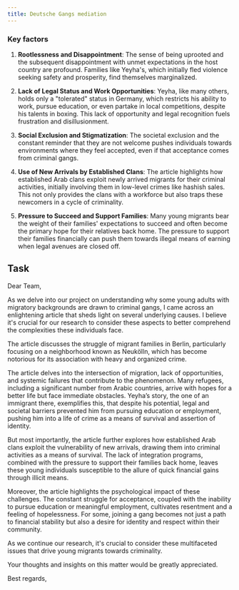 ```yaml
---
title: Deutsche Gangs mediation
---
```

### Key factors

1. **Rootlessness and Disappointment**: The sense of being uprooted and the subsequent disappointment with unmet expectations in the host country are profound. Families like Yeyha's, which initially fled violence seeking safety and prosperity, find themselves marginalized.

2. **Lack of Legal Status and Work Opportunities**: Yeyha, like many others, holds only a "tolerated" status in Germany, which restricts his ability to work, pursue education, or even partake in local competitions, despite his talents in boxing. This lack of opportunity and legal recognition fuels frustration and disillusionment.

3. **Social Exclusion and Stigmatization**: The societal exclusion and the constant reminder that they are not welcome pushes individuals towards environments where they feel accepted, even if that acceptance comes from criminal gangs.

4. **Use of New Arrivals by Established Clans**: The article highlights how established Arab clans exploit newly arrived migrants for their criminal activities, initially involving them in low-level crimes like hashish sales. This not only provides the clans with a workforce but also traps these newcomers in a cycle of criminality.

5. **Pressure to Succeed and Support Families**: Many young migrants bear the weight of their families' expectations to succeed and often become the primary hope for their relatives back home. The pressure to support their families financially can push them towards illegal means of earning when legal avenues are closed off.


## Task

Dear Team,

As we delve into our project on understanding why some young adults with migratory backgrounds are drawn to criminal gangs, I came across an enlightening article that sheds light on several underlying causes. I believe it's crucial for our research to consider these aspects to better comprehend the complexities these individuals face.

The article discusses the struggle of migrant families in Berlin, particularly focusing on a neighborhood known as Neukölln, which has become notorious for its association with heavy and organized crime. 

The article delves into the intersection of migration, lack of opportunities, and systemic failures that contribute to the phenomenon. 
Many refugees, including a significant number from Arabic countries, arrive with hopes for a better life but face immediate obstacles. Yeyha’s story, the one of an immigrant there, exemplifies this, that despite his potential, legal and societal barriers prevented him from pursuing education or employment, pushing him into a life of crime as a means of survival and assertion of identity.

But most importantly, the article  further explores how established Arab clans exploit the vulnerability of new arrivals, drawing them into criminal activities as a means of survival. The lack of integration programs, combined with the pressure to support their families back home, leaves these young individuals susceptible to the allure of quick financial gains through illicit means. 

Moreover, the article highlights the psychological impact of these challenges. The constant struggle for acceptance, coupled with the inability to pursue education or meaningful employment, cultivates resentment and a feeling of hopelessness. For some, joining a gang becomes not just a path to financial stability but also a desire for identity and respect within their community.

As we continue our research, it's crucial to consider these multifaceted issues that drive young migrants towards criminality. 

Your thoughts and insights on this matter would be greatly appreciated.

Best regards,

